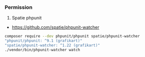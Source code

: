 ### Permission


1. Spatie phpunit
- https://github.com/spatie/phpunit-watcher
```bash
composer require --dev phpunit/phpunit spatie/phpunit-watcher
"phpunit/phpunit: ^9.1 (grafikart)"
"spatie/phpunit-watcher: ^1.22 (grafikart)"
./vendor/bin/phpunit-watcher watch 
```